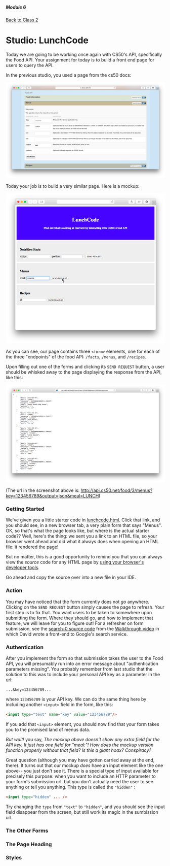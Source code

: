 ##### Module 6 

[Back to Class 2](../../class2)
 
# Studio: LunchCode

Today we are going to be working once again with CS50's API, specifically the Food API. Your assignment for today is to build a front end page for users to query the API. 

In the previous studio, you used a page from the cs50 docs:

<img src="lunchcode3.png"/>

Today your job is to build a very similar page. Here is a mockup:

<img src=lunchcode1.png/>

As you can see, our page contains three `<form>` elements, one for each of the three "endpoints" of the food API: `/facts`, `/menus`, and `/recipes`.

Upon filling out one of the forms and clicking its `SEND REQUEST` button, a user should be whisked away to the page displaying the response from the API, like this:

<img src="lunchcode2.png"/>

(The url in the screenshot above is: http://api.cs50.net/food/3/menus?key=123456789&output=json&meal=LUNCH)

### Getting Started

We've given you a little starter code in <a href="lunchcode.html" target="_blank">lunchcode.html</a>. Click that link, and you should see, in a new browser tab, a very plain form that says "Menus". OK, so that's what the page looks like, but where is the actual starter code?? Well, here's the thing: we sent you a link to an HTML file, so your browser went ahead and did what it always does when opening an HTML file: it rendered the page! 

But no matter, this is a good opportunity to remind you that you can always view the *source* code for any HTML page by <a href="http://cdn.cs50.net/2015/fall/lectures/7/m/notes7m/notes7m.html#html" target="_blank">using your browser's developer tools</a>.

Go ahead and copy the source over into a new file in your IDE.

### Action

You may have noticed that the form currently does not *go* anywhere. Clicking on the `SEND REQUEST` button simply causes the page to refresh. Your first step is to fix that. You want users to be taken to somewhere upon submitting the form. Where they should go, and how to implement that feature, we will leave for you to figure out! For a refresher on form submission, see the <a href="http://cdn.cs50.net/2015/fall/lectures/7/m/src7m/search-0.html.src" target="_blank">search-0 source code<a> from the <a href="https://www.youtube.com/watch?v=RQ2_TIXBo00&list=PLhQjrBD2T381f7IlC090UL9JN-PJfGoLd&index=14" target="_blank">Walkthrough video</a> in which David wrote a front-end to Google's search service. 

### Authentication

After you implement the form so that submission takes the user to the Food API, you will presumably run into an error message about "authentication parameters missing". You probably remember from last studio that the solution to this was to include your personal API key as a parameter in the url:

```
...&key=123456789...
```

where `123456789` is your API key. We can do the same thing here by including another `<input>` field in the form, like this:

```html
<input type="text" name="key" value="123456789"/>
```

If you add that `<input>` element, you should now find that your form takes you to the promised land of menus data.

*But wait!* you say, *The mockup above doesn't show any extra field for the API key. It just has one field for "meal:"! How does the mockup version function properly without that field? Is this a giant hoax? Conspiracy?* 

Great question (although you may have gotten carried away at the end, there). It turns out that our mockup *does*  have an input element like the one above-- you just don't see it. There is a special type of input available for precisely this purpose: when you want to include an HTTP parameter to your form's submission url, but you don't actually need the user to see anything or tell you anything. This type is called the `"hidden"` :

```html
<input type="hidden" ... />
```

Try changing the `type` from `"text"` to `"hidden"`, and you should see the input field disappear from the screen, but still work its magic in the sumbission url.

### The Other Forms

### The Page Heading

### Styles

